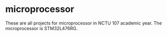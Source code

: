 # microprocessor
These are all projects for microprocessor in NCTU 107 academic year.
The microprocessor is STM32L476RG.
